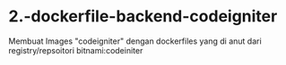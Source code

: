 # 2.-dockerfile-backend-codeigniter
Membuat Images "codeigniter" dengan dockerfiles yang di anut dari registry/repsoitori bitnami:codeiniter
